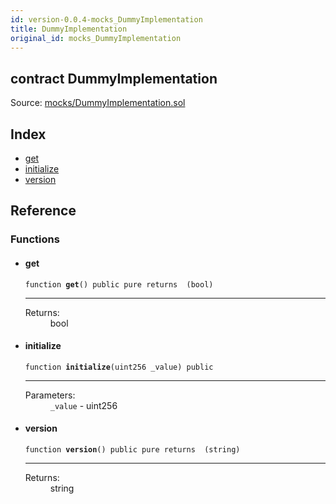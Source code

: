 ```yaml
---
id: version-0.0.4-mocks_DummyImplementation
title: DummyImplementation
original_id: mocks_DummyImplementation
---
```


<div class="contract-doc"><div class="contract"><h2 class="contract-header"><span class="contract-kind">contract</span> DummyImplementation</h2><div class="source">Source: <a href="git+https://github.com/zeppelinos/zos-lib/blob/v0.1.12/contracts/mocks/DummyImplementation.sol" target="_blank">mocks/DummyImplementation.sol</a></div></div><div class="index"><h2>Index</h2><ul><li><a href="mocks_DummyImplementation.html#get">get</a></li><li><a href="mocks_DummyImplementation.html#initialize">initialize</a></li><li><a href="mocks_DummyImplementation.html#version">version</a></li></ul></div><div class="reference"><h2>Reference</h2><div class="functions"><h3>Functions</h3><ul><li><div class="item function"><span id="get" class="anchor-marker"></span><h4 class="name">get</h4><div class="body"><code class="signature">function <strong>get</strong><span>() </span><span>public </span><span>pure </span><span>returns  (bool) </span></code><hr/><dl><dt><span class="label-return">Returns:</span></dt><dd>bool</dd></dl></div></div></li><li><div class="item function"><span id="initialize" class="anchor-marker"></span><h4 class="name">initialize</h4><div class="body"><code class="signature">function <strong>initialize</strong><span>(uint256 _value) </span><span>public </span></code><hr/><dl><dt><span class="label-parameters">Parameters:</span></dt><dd><div><code>_value</code> - uint256</div></dd></dl></div></div></li><li><div class="item function"><span id="version" class="anchor-marker"></span><h4 class="name">version</h4><div class="body"><code class="signature">function <strong>version</strong><span>() </span><span>public </span><span>pure </span><span>returns  (string) </span></code><hr/><dl><dt><span class="label-return">Returns:</span></dt><dd>string</dd></dl></div></div></li></ul></div></div></div>
